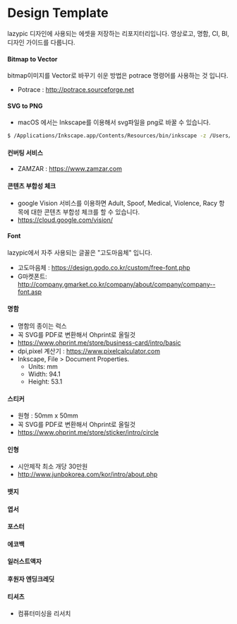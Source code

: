 # Design Template
lazypic 디자인에 사용되는 에셋을 저장하는 리포지터리입니다.
영상로고, 명함, CI, BI, 디자인 가이드를 다룹니다.

#### Bitmap to Vector
bitmap이미지를 Vector로 바꾸기 쉬운 방법은 potrace 명령어를 사용하는 것 입니다.

- Potrace : http://potrace.sourceforge.net

#### SVG to PNG
- macOS 에서는 Inkscape를 이용해서 svg파일을 png로 바꿀 수 있습니다.

```bash
$ /Applications/Inkscape.app/Contents/Resources/bin/inkscape -z /Users/woong/design-template/logo_1080p.svg -e /Users/woong/design-template/logo_1080p.png
```

#### 컨버팅 서비스
- ZAMZAR : https://www.zamzar.com

#### 콘텐츠 부합성 체크
- google Vision 서비스를 이용하면 Adult, Spoof, Medical, Violence, Racy 항목에 대한 콘텐츠 부합성 체크를 할 수 있습니다.
- https://cloud.google.com/vision/

#### Font
lazypic에서 자주 사용되는 글꼴은 "고도마음체" 입니다.

- 고도마음체 : https://design.godo.co.kr/custom/free-font.php
- G마켓폰트: http://company.gmarket.co.kr/company/about/company/company--font.asp

#### 명함
- 명함의 종이는 럭스
- 꼭 SVG를 PDF로 변환해서 Ohprint로 올릴것
- https://www.ohprint.me/store/business-card/intro/basic
- dpi,pixel 계산기 : https://www.pixelcalculator.com
- Inkscape, File > Document Properties.
    - Units: mm
    - Width: 94.1
    - Height: 53.1

#### 스티커
- 원형 : 50mm x 50mm
- 꼭 SVG를 PDF로 변환해서 Ohprint로 올릴것
- https://www.ohprint.me/store/sticker/intro/circle

#### 인형
- 시안제작 최소 개당 30만원
- http://www.junbokorea.com/kor/intro/about.php

#### 뱃지

#### 엽서

#### 포스터

#### 에코백

#### 일러스트액자

#### 후원자 엔딩크레딧

#### 티셔츠
- 컴퓨터미싱을 리서치

